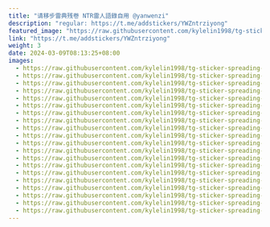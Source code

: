 ```yaml
---
title: "请移步雷典残卷 NTR雷人語錄自用 @yanwenzi"
description: "regular: https://t.me/addstickers/YWZntrziyong"
featured_image: "https://raw.githubusercontent.com/kylelin1998/tg-sticker-spreading-worldwide-images/main/img/25ab5ffb-493b-43ae-a8c7-c6f1a88fc8b2.jpg"
link: "https://t.me/addstickers/YWZntrziyong"
weight: 3
date: 2024-03-09T08:13:25+08:00
images:
  - https://raw.githubusercontent.com/kylelin1998/tg-sticker-spreading-worldwide-images/main/img/25ab5ffb-493b-43ae-a8c7-c6f1a88fc8b2.jpg
  - https://raw.githubusercontent.com/kylelin1998/tg-sticker-spreading-worldwide-images/main/img/a7ca0ba8-7012-4773-a96c-68a20ff7e6a1.jpg
  - https://raw.githubusercontent.com/kylelin1998/tg-sticker-spreading-worldwide-images/main/img/3ece6184-0625-4c3d-8dc5-6170e5baa456.jpg
  - https://raw.githubusercontent.com/kylelin1998/tg-sticker-spreading-worldwide-images/main/img/cdbf131f-41fd-44e1-9e14-748db4f79975.jpg
  - https://raw.githubusercontent.com/kylelin1998/tg-sticker-spreading-worldwide-images/main/img/310ffd31-86b1-451a-80ff-fa08037d833a.jpg
  - https://raw.githubusercontent.com/kylelin1998/tg-sticker-spreading-worldwide-images/main/img/5560f330-bc21-4823-9f5d-f1db56fce66c.jpg
  - https://raw.githubusercontent.com/kylelin1998/tg-sticker-spreading-worldwide-images/main/img/1a436095-587d-4d6a-8162-e57a0a8c1b37.jpg
  - https://raw.githubusercontent.com/kylelin1998/tg-sticker-spreading-worldwide-images/main/img/3d34f13a-f75d-4fb1-894d-2ac66850958b.jpg
  - https://raw.githubusercontent.com/kylelin1998/tg-sticker-spreading-worldwide-images/main/img/7d082f75-fc2f-40cd-9c61-378a26590ff6.jpg
  - https://raw.githubusercontent.com/kylelin1998/tg-sticker-spreading-worldwide-images/main/img/9e79a796-1a2b-4ddb-8155-c993e3c3fe5b.jpg
  - https://raw.githubusercontent.com/kylelin1998/tg-sticker-spreading-worldwide-images/main/img/9c7dcf8d-0d9a-4f80-8ffe-0ed6c0450449.jpg
  - https://raw.githubusercontent.com/kylelin1998/tg-sticker-spreading-worldwide-images/main/img/305d4992-88f7-4b3a-9bb8-5512cc965222.jpg
  - https://raw.githubusercontent.com/kylelin1998/tg-sticker-spreading-worldwide-images/main/img/5ac6bab9-0e23-4f43-a974-d3c3bf1784c1.jpg
  - https://raw.githubusercontent.com/kylelin1998/tg-sticker-spreading-worldwide-images/main/img/6c3d0fa3-9e59-4f00-8b38-1fe1f0d9a9b1.jpg
  - https://raw.githubusercontent.com/kylelin1998/tg-sticker-spreading-worldwide-images/main/img/a6b62a64-0d5d-46ef-9107-f7a1089237fd.jpg
  - https://raw.githubusercontent.com/kylelin1998/tg-sticker-spreading-worldwide-images/main/img/e63b0464-305b-4dfa-8752-85d6a6da403a.jpg
  - https://raw.githubusercontent.com/kylelin1998/tg-sticker-spreading-worldwide-images/main/img/3fee0a1a-dfa8-4c88-8cb0-68912aeed703.jpg
  - https://raw.githubusercontent.com/kylelin1998/tg-sticker-spreading-worldwide-images/main/img/5685ae04-a9eb-4c3c-a80c-6e8a81a918b0.jpg
  - https://raw.githubusercontent.com/kylelin1998/tg-sticker-spreading-worldwide-images/main/img/bf3d6ebf-e643-40de-a8fa-898367976bf9.jpg
  - https://raw.githubusercontent.com/kylelin1998/tg-sticker-spreading-worldwide-images/main/img/ff988251-7e6b-4c06-b6c6-305520263a1d.jpg
---
```

